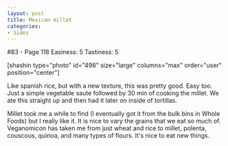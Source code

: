 ```yaml
---
layout: post
title: Mexican millet
categories:
- Sides
---
```


#83 - Page 118
Easiness: 5
Tastiness: 5

[shashin type="photo" id="498" size="large" columns="max" order="user" position="center"]

Like spanish rice, but with a new texture, this was pretty good. Easy too. Just a simple vegetable saute followed by 30 min of cooking the millet. We ate this straight up and then had it later on inside of tortillas.

Millet took me a while to find (I eventually got it from the bulk bins in Whole Foods) but I really like it. It is nice to vary the grains that we eat so much of. Veganomicon has taken me from just wheat and rice to millet, polenta, couscous, quinoa, and many types of flours. It's nice to eat new things.
